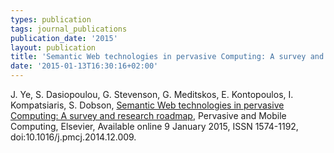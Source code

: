 ```yaml
---
types: publication
tags: journal_publications
publication_date: '2015'
layout: publication
title: 'Semantic Web technologies in pervasive Computing: A survey and research roadmap'
date: '2015-01-13T16:30:16+02:00'
---
```

<p>J. Ye, S. Dasiopoulou, G. Stevenson, G. Meditskos, E. Kontopoulos, I. Kompatsiaris, S. Dobson, <a href="http://dx.doi.org/10.1016/j.pmcj.2014.12.009">Semantic Web technologies in pervasive Computing: A survey and research roadmap</a>, Pervasive and Mobile Computing, Elsevier, Available online 9 January 2015, ISSN 1574-1192, doi:10.1016/j.pmcj.2014.12.009.</p>
